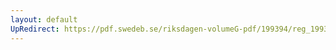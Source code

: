 ```yaml
---
layout: default
UpRedirect: https://pdf.swedeb.se/riksdagen-volumeG-pdf/199394/reg_199394_AU/reg_199394_AU_0005.pdf
---
```

